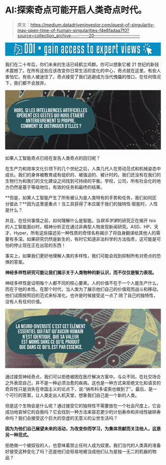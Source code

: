 # AI:探索奇点可能开启人类奇点时代。

> 原文：<https://medium.datadriveninvestor.com/quest-of-singularity-may-open-time-of-human-singularities-f4e8fadaa7f0?source=collection_archive---------20----------------------->

[![](img/77922e0750904f3fb36ccf737b6862b3.png)](http://www.track.datadriveninvestor.com/1B9E)

我们在二十年后，你们未来的生活已经鹤立鸡群。你可以想象它被 21 世纪的新技术震撼了。在所有这些应该改变你日常生活的变化的中心，奇点就在这里。有些人害怕它。有些人被迷住了。奇点接受了我们逃避成为当代傀儡的借口，在任何情况下，我们都不会放弃。

![](img/fb772273523aac26fe6a8187294dae1d.png)

如果人工智能奇点已经在宣告人类奇点的回归呢？

在生产力和效率文化引领下的几个世纪之后，人类几代人在劳动范式和机械姿态中成长。我们的身体被教育成有组织的、被强迫的、被计时的。我们还没有在我们的生物行为和我们的文化建设之间找到可持续的平衡。学校，公司，所有社会化的地方仍然是基于等级地位，有效的任务和最终的结果。

**但是，如果人工智能产生了所有被认为是人类特有的手势和任务，我们如何区分彼此？**因为这里是重点！当工具获得了本应属于我们的独特性:智能时，人性是什么？

并且，在任何事情之前，如何理解什么是智能。当*联系学家*的研究正在揭开 Isis 的人工智能面纱时，精神分析正在通过非典型人物发现新闻研究。ASD、HP、天才、Hyper，所有这些描述另一种性质的奇怪名称揭示了将自身翻译给其他人的需要有多深。如果研究仍然是新生的，有时它知道非法科学的方法指责，这可能是可怕的停止现在正在出现的东西！

事实上，如果我们更好地理解人类的多样性，我们可能会找到抑制所有对奇点的恐惧的答案。

**神经多样性研究可能让我们揭示关于人类物种的新认识，而不仅仅是智力表现。**

神经多样性是证明每个人都不同的核心要素。人的价值不在于一个人能生产什么，而在于他的本性。在那个时代，当人类为了展示他们自己的价值观而战斗和移动，他们试图按照旧的范式来标准化，也许是时候接受这一点了:除了自己的独特性，没有人有任何价值。

![](img/ebb4c8a3519e26a2824372da32bb40ae.png)

通过接受神经奇点，我们可以拒绝被困在医疗解决方案中。与众不同，在社交场合之外表现自己，并不是一种必须治愈的疾病。这也是一种方式来拒绝文化和语言的奇异性只是消失在帝国主义的论点下，说:“纳布科多诺索也做到了”。最后，是一个可行的答案，让人类走出人机天堂，想象我们自己是一个新的人类。

但是这个生物会是什么呢？通过接受它的独特性不需要放在一个社会尺度上，它会成功地哀悼它的自我吗？它会找到一种方法来容忍更少的计划寿命和非线性破碎寿命吗？我们会接受这个巨大的空虚的无意义的尘世生活吗？

**因为为他们自己展望未来的活动，为改变你而学习，为集体贡献而关注他人，这是另一种范式。**

拒绝做一个被奴役的人，也意味着禁止任何人成为奴隶。我们当代的人类真的准备好接受这种变化了吗？还是他们会轻易地被当成他们认为是独一无二的机器的物品？